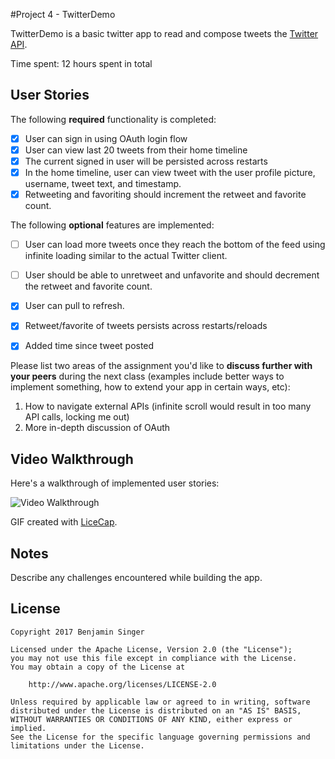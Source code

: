 #Project 4 - TwitterDemo

TwitterDemo is a basic twitter app to read and compose tweets the [Twitter API](https://apps.twitter.com/).

Time spent: 12 hours spent in total

## User Stories

The following **required** functionality is completed:

- [X] User can sign in using OAuth login flow
- [X] User can view last 20 tweets from their home timeline
- [X] The current signed in user will be persisted across restarts
- [X] In the home timeline, user can view tweet with the user profile picture, username, tweet text, and timestamp.
- [X] Retweeting and favoriting should increment the retweet and favorite count.

The following **optional** features are implemented:

- [ ] User can load more tweets once they reach the bottom of the feed using infinite loading similar to the actual Twitter client.
- [ ] User should be able to unretweet and unfavorite and should decrement the retweet and favorite count.
- [X] User can pull to refresh.

- [X] Retweet/favorite of tweets persists across restarts/reloads
- [X] Added time since tweet posted

Please list two areas of the assignment you'd like to **discuss further with your peers** during the next class (examples include better ways to implement something, how to extend your app in certain ways, etc):

1. How to navigate external APIs (infinite scroll would result in too many API calls, locking me out)
2. More in-depth discussion of OAuth


## Video Walkthrough 

Here's a walkthrough of implemented user stories:

<img src='http://i.imgur.com/HDthO5T.gif' title='Video Walkthrough' width='' alt='Video Walkthrough' />

GIF created with [LiceCap](http://www.cockos.com/licecap/).

## Notes

Describe any challenges encountered while building the app.

## License

    Copyright 2017 Benjamin Singer

    Licensed under the Apache License, Version 2.0 (the "License");
    you may not use this file except in compliance with the License.
    You may obtain a copy of the License at

        http://www.apache.org/licenses/LICENSE-2.0

    Unless required by applicable law or agreed to in writing, software
    distributed under the License is distributed on an "AS IS" BASIS,
    WITHOUT WARRANTIES OR CONDITIONS OF ANY KIND, either express or implied.
    See the License for the specific language governing permissions and
    limitations under the License.
